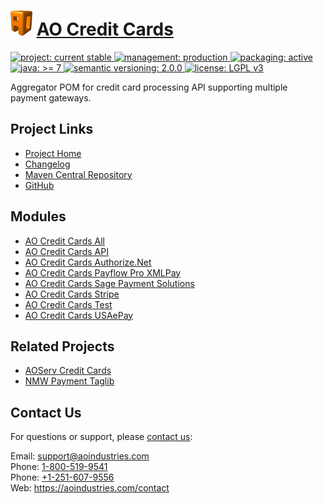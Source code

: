 # [<img src="ao-logo.png" alt="AO Logo" width="35" height="40">](https://github.com/aoindustries) [AO Credit Cards](https://github.com/aoindustries/ao-credit-cards)
<p>
	<a href="https://aoindustries.com/life-cycle#project-current-stable">
		<img src="https://aoindustries.com/ao-badges/project-current-stable.svg" alt="project: current stable" />
	</a>
	<a href="https://aoindustries.com/life-cycle#management-production">
		<img src="https://aoindustries.com/ao-badges/management-production.svg" alt="management: production" />
	</a>
	<a href="https://aoindustries.com/life-cycle#packaging-active">
		<img src="https://aoindustries.com/ao-badges/packaging-active.svg" alt="packaging: active" />
	</a>
	<br />
	<a href="https://docs.oracle.com/javase/7/docs/api/">
		<img src="https://aoindustries.com/ao-badges/java-7.svg" alt="java: &gt;= 7" />
	</a>
	<a href="http://semver.org/spec/v2.0.0.html">
		<img src="https://aoindustries.com/ao-badges/semver-2.0.0.svg" alt="semantic versioning: 2.0.0" />
	</a>
	<a href="https://www.gnu.org/licenses/lgpl-3.0">
		<img src="https://aoindustries.com/ao-badges/license-lgpl-3.0.svg" alt="license: LGPL v3" />
	</a>
</p>

Aggregator POM for credit card processing API supporting multiple payment gateways.

## Project Links
* [Project Home](https://aoindustries.com/ao-credit-cards/)
* [Changelog](https://aoindustries.com/ao-credit-cards/changelog)
* [Maven Central Repository](https://search.maven.org/#search%7Cgav%7C1%7Cg:%22com.aoindustries%22%20AND%20a:%22ao-credit-cards%22)
* [GitHub](https://github.com/aoindustries/ao-credit-cards)

## Modules
* [AO Credit Cards All](https://github.com/aoindustries/ao-credit-cards-all)
* [AO Credit Cards API](https://github.com/aoindustries/ao-credit-cards-api)
* [AO Credit Cards Authorize.Net](https://github.com/aoindustries/ao-credit-cards-authorizeNet)
* [AO Credit Cards Payflow Pro XMLPay](https://github.com/aoindustries/ao-credit-cards-payflowPro)
* [AO Credit Cards Sage Payment Solutions](https://github.com/aoindustries/ao-credit-cards-sagePayments)
* [AO Credit Cards Stripe](https://github.com/aoindustries/ao-credit-cards-stripe)
* [AO Credit Cards Test](https://github.com/aoindustries/ao-credit-cards-test)
* [AO Credit Cards USAePay](https://github.com/aoindustries/ao-credit-cards-usaepay)

## Related Projects
* [AOServ Credit Cards](https://github.com/aoindustries/aoserv-credit-cards)
* [NMW Payment Taglib](https://github.com/newmediaworks/nmw-payment-taglib)

## Contact Us
For questions or support, please [contact us](https://aoindustries.com/contact):

Email: [support@aoindustries.com](mailto:support@aoindustries.com)  
Phone: [1-800-519-9541](tel:1-800-519-9541)  
Phone: [+1-251-607-9556](tel:+1-251-607-9556)  
Web: https://aoindustries.com/contact
